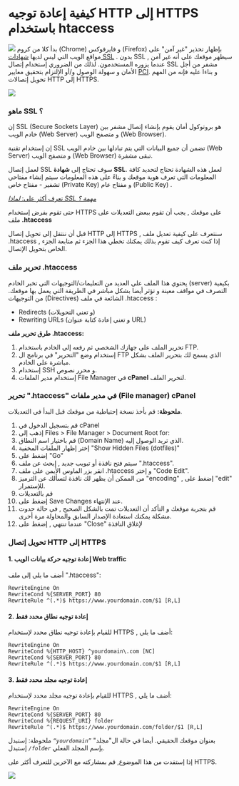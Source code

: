 # كيفية إعادة توجيه HTTP إلى HTTPS باستخدام htaccess
![](https://cdn-media-2.freecodecamp.org/w1280/5f9ca210740569d1a4ca5257.jpg)
بدأ كلا من كروم (Chrome) و فايرفوكس (Firefox) بإظهار تحذير "غير آمن" على مواقع الويب التي ليس لديها [شهادات SSL](https://www.instantssl.com/ssl.html) . بدون SSL , سيظهر موقعك على أنه غير آمن عندما يزوره المستخدمون. لذلك من الضروري إستخدام إتصال SSL مشفر من أجل الأمان و سهولة الوصول و/أو الإلتزام بتحقيق معايير [PCI](https://en.wikipedia.org/wiki/Payment_Card_Industry_Data_Security_Standard). و بناءا عليه فإنه من المهم تحويل إتصالات HTTP إلى HTTPS.

![](https://cdn-media-1.freecodecamp.org/images/0*wUTFJrRSM2vh1H7v.jpg)

### ماهو SSL ؟
إن  SSL (Secure Sockets Layer) هو بروتوكول أمان يقوم بإنشاء إتصال مشفر بين خادم الويب (Web Server) و متصفح الويب (Web Browser).

إن إستخدام تقنية SSL تضمن أن جميع البيانات التي يتم تبادلها بين خادم الويب (Web Server) و متصفح الويب (Web Browser) تبقى مشفرة.

لعمل إتصال SSL سوف تحتاج إلى **شهادة SSL**. لعمل هذه الشهادة تحتاج لتحديد كافة المعلومات التي تعرف هوية موقعك و بناءً على هذه المعلومات سيتم إنشاء مفتاحي تشفير - مفتاح خاص (Private Key) و مفتاح عام (Public Key) .

[تعرف أكثر على: _لماذا SSL مهمة ؟_](https://www.sslrenewals.com/blog/why-is-ssl-important-benefits-of-using-ssl-certificate)

حتى تقوم بفرض إستخدام HTTPS على موقعك , يجب أن تقوم ببعض التعديلات على ملف **.htaccess**

قبل أن ننتقل إلى تحويل إتصال HTTP إلى HTTPS , سنتعرف على كيفية تعديل ملف .htaccess , إذا كنت تعرف كيف تقوم بذلك يمكنك تخطي هذا الجزء ثم متابعة الجزء الخاص بتحويل الإتصال.

### تحرير ملف .htaccess
يحتوي هذا الملف على العديد من التعليمات/التوجيهات التى تخبر الخادم (server) بكيفية التصرف في مواقف معينة و تؤثر أيضا بشكل مباشر في الطريقة التي يعمل بها موقعك.
من التوجيهات (Directives) الشائعة في ملف .htaccess :
-   Redirects (و تعني التحويلات)
-   Rewriting URLs (و تعني إعادة كتابة عنوان URL)

**طرق تحرير ملف .htaccess:**
1. تحرير الملف على جهازك الشخصي ثم رفعه إلى الخادم باستخدام FTP.
2. إستخدام وضع "التحرير" في برنامج ال FTP الذي يسمح لك بتحرير الملف بشكل مباشرة على الخادم.
3. إستخدام SSH و محرر نصوص.
4. إستخدام مدير الملفات File Manager في **cPanel** لتحرير الملف.

### تحرير ".htaccess" في مدير ملفات (File manager) cPanel
**ملحوظة:** قم بأخذ نسخة إحتياطية من موقعك قبل البدأ في التعديلات.
1. قم بتسجيل الدخول في cPanel
2. إذهب إلى Files > File Manager > Document Root for:
3. قم باختيار اسم النطاق (Domain Name) الذي تريد الوصول إليه.
4. إختر إظهار الملفات المخفية "Show Hidden Files (dotfiles)"
5. إضغط على "Go"
6. سيتم فتح نافذة أو تبويب جديد , إبحث عن ملف ".htaccess".
7. انقر بزر الماوس الأيمن على ملف .htaccess و إختر "Code Edit".
8. من الممكن أن يظهر لك نافذة لتسألك عن الترميز "encoding" , إضغط على "edit" للإستمرار.
9. قم بالتعديلات
10. إضغط على Save Changes عند الإنتهاء.
11. قم بتجربة موقعك و التأكد أن التعديلات تمت بالشكل الصحيح , في حالة حدوث مشكلة يمكنك استعادة الإصدار السابق والمحاولة مرة أخرى.
12. عندما تنتهي , إضغط على "Close" لإغلاق النافذة

### تحويل إتصال HTTP إلى HTTPS
#### 1. إعادة توجيه حركة بيانات الويب Web traffic
أضف ما يلي إلى ملف ".htaccess":
```
RewriteEngine On
RewriteCond %{SERVER_PORT} 80
RewriteRule ^(.*)$ https://www.yourdomain.com/$1 [R,L]
```
#### 2. إعادة توجيه نطاق محدد فقط
للقيام بإعادة توجيه نطاق محدد لإستخدام HTTPS , أضف ما يلي:
```
RewriteEngine On
RewriteCond %{HTTP_HOST} ^yourdomain\.com [NC]
RewriteCond %{SERVER_PORT} 80
RewriteRule ^(.*)$ https://www.yourdomain.com/$1 [R,L]
```
#### 3. إعادة توجيه مجلد محدد فقط
للقيام بإعادة توجيه مجلد محدد لإستخدام HTTPS , أضف ما يلي:
```
RewriteEngine On
RewriteCond %{SERVER_PORT} 80
RewriteCond %{REQUEST_URI} folder
RewriteRule ^(.*)$ https://www.yourdomain.com/folder/$1 [R,L]
```
ملحوظة: إستبدل _`“yourdomain”`_ بعنوان موقعك الحقيقي. أيضا في حالة ال"مجلد" إستبدل _`/folder`_ بإسم المجلد الفعلي.

إذا إستفدت من هذا الموضوع, قم بمشاركته مع الآخرين للتعرف أكثر على HTTPS.

![](https://cdn-media-1.freecodecamp.org/images/0*P6EKtlMMzyIXNRMw.png)